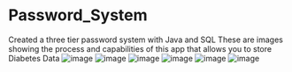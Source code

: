 # Password_System
Created a three tier password system with Java and SQL
These are images showing the process and capabilities of this app that allows you to store Diabetes Data
![image](https://github.com/Jake-Stinson-MBB/Password_System/assets/112037078/a1b22ca2-4909-44f9-976b-85251a399fc6)
![image](https://github.com/Jake-Stinson-MBB/Password_System/assets/112037078/9cf68b84-8485-4e80-9ff7-42f464b8a33b)
![image](https://github.com/Jake-Stinson-MBB/Password_System/assets/112037078/0153a635-8a38-479f-96d0-abd17865cfbe)
![image](https://github.com/Jake-Stinson-MBB/Password_System/assets/112037078/2663bfb9-ee7e-4edd-af95-99fe89b74920)
![image](https://github.com/Jake-Stinson-MBB/Password_System/assets/112037078/06f48ef9-49d9-4794-bb00-bc0232fdcdc4)
![image](https://github.com/Jake-Stinson-MBB/Password_System/assets/112037078/a41dd5a6-558f-473a-928b-b7a431e0503a)
